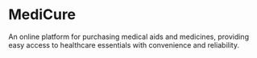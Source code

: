 # MediCure
An online platform for purchasing medical aids and medicines, providing easy access to healthcare essentials with convenience and reliability.

